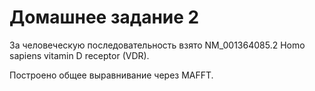 # Домашнее задание 2

За человеческую последовательность взято NM_001364085.2 Homo sapiens vitamin D receptor (VDR).

Построено общее выравнивание через MAFFT.